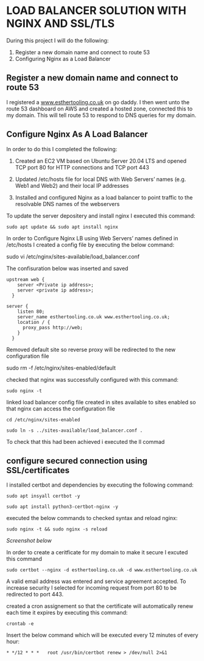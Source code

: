 # __LOAD BALANCER SOLUTION WITH NGINX AND SSL/TLS__

During this project I will do the following:

1. Register a new domain name and connect to route 53
1. Configuring Nginx as a Load Balancer

## Register a new domain name and connect to route 53

I registered a www.esthertooling.co.uk on go daddy. I then went unto the route 53 dashboard on AWS and created a hosted zone, connected this to my domain. This will tell route 53 to respond to DNS queries for my domain.  


## Configure Nginx As A Load Balancer

In order to do this I completed the following:

1. Created an EC2 VM based on Ubuntu Server 20.04 LTS and opened TCP port 80 for HTTP connections and TCP port 443

1. Updated /etc/hosts file for local DNS with Web Servers’ names (e.g. Web1 and Web2) and their local IP addresses

1. Installed and configured Nginx as a load balancer to point traffic to the resolvable DNS names of the webservers

To update the server depositery and install nginx I executed this command:

```
sudo apt update && sudo apt install nginx
```

In order to Configure Nginx LB using Web Servers’ names defined in  /etc/hosts I created a config file by executing the below command:

sudo vi /etc/nginx/sites-available/load_balancer.conf  

The confisuration below was inserted and saved 

```
upstream web {
    server <Private ip address>;
    server <private ip address>;
  }

server {
    listen 80;
    server_name esthertooling.co.uk www.esthertooling.co.uk;
    location / {
      proxy_pass http://web;
    }
  }

  ```

Removed default site so reverse proxy will be redirected to the new configuration file 

sudo rm -f /etc/nginx/sites-enabled/default

checked that nginx was successfully configured with this command: 

```
sudo nginx -t
```

linked load balancer config file created in sites available to sites enabled so that nginx can access the configuration file

```
cd /etc/nginx/sites-enabled 

sudo ln -s ../sites-available/load_balancer.conf . 
```

                                                            
To check that this had been achieved i executed the ll commad


  ## configure secured connection using SSL/certificates                                                      

I installed certbot and dependencies by executing the following command: 

```
sudo apt insyall certbot -y

sudo apt install python3-certbot-nginx -y

```

executed the below commands to checked syntax and reload nginx:

```
sudo nginx -t && sudo nginx -s reload
```

*Screenshot below*

In order to create a ceritficate for my domain to make it secure I excuted this command 

```
sudo certbot --nginx -d esthertooling.co.uk -d www.esthertooling.co.uk
```

A valid email address was entered and service agreement accepted. To increase security I selected for incoming request from port 80 to be redirected to port 443.

created a cron assignement so that the certificate will automatically renew each time it expires by executing this command:

```
crontab -e
```
Insert the below command which will be executed every 12 minutes of every hour:

```
* */12 * * *   root /usr/bin/certbot renew > /dev/null 2>&1
```